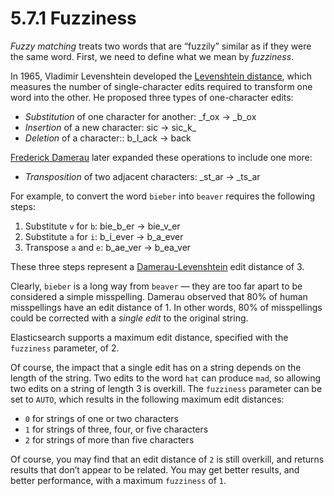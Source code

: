 # 5.7.1 Fuzziness

*Fuzzy matching* treats two words that are “fuzzily” similar as if they were the same word. First, we need to define what we mean by *fuzziness*.

In 1965, Vladimir Levenshtein developed the [Levenshtein distance](http://en.wikipedia.org/wiki/Levenshtein_distance), which measures the number of single-character edits required to transform one word into the other. He proposed three types of one-character edits:

* *Substitution* of one character for another: \_f\_ox → \_b\_ox
* *Insertion* of a new character: sic → sic\_k\_
* *Deletion* of a character:: b\_l\_ack → back

[Frederick Damerau](http://en.wikipedia.org/wiki/Frederick_J._Damerau) later expanded these operations to include one more:

* *Transposition* of two adjacent characters: \_st\_ar → \_ts\_ar

For example, to convert the word `bieber` into `beaver` requires the following steps:

1. Substitute `v` for `b`: bie_b_er → bie_v_er
2. Substitute `a` for `i`: b_i_ever → b_a_ever
3. Transpose `a` and `e`: b_ae_ver → b_ea_ver

These three steps represent a [Damerau-Levenshtein](https://en.wikipedia.org/wiki/Damerau%E2%80%93Levenshtein_distance) edit distance of 3.

Clearly, `bieber` is a long way from `beaver` — they are too far apart to be considered a simple misspelling. Damerau observed that 80% of human misspellings have an edit distance of 1. In other words, 80% of misspellings could be corrected with a *single edit* to the original string.

Elasticsearch supports a maximum edit distance, specified with the `fuzziness` parameter, of 2.

Of course, the impact that a single edit has on a string depends on the length of the string. Two edits to the word `hat` can produce `mad`, so allowing two edits on a string of length 3 is overkill. The `fuzziness` parameter can be set to `AUTO`, which results in the following maximum edit distances:

* `0` for strings of one or two characters
* `1` for strings of three, four, or five characters
* `2` for strings of more than five characters

Of course, you may find that an edit distance of `2` is still overkill, and returns results that don’t appear to be related. You may get better results, and better performance, with a maximum `fuzziness` of `1`.
